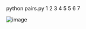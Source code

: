 python pairs.py 1 2 3 4 5 5 6 7

![image](https://user-images.githubusercontent.com/129991489/232546139-c1008be1-272e-493f-9942-dc26e162a1ea.png)
